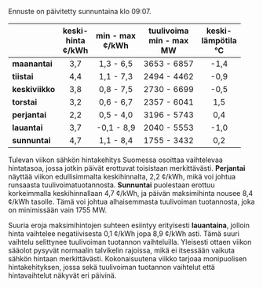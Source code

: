 Ennuste on päivitetty sunnuntaina klo 09:07.

|               | keski-<br>hinta<br>¢/kWh | min - max<br>¢/kWh | tuulivoima<br>min - max<br>MW | keski-<br>lämpötila<br>°C |
|:-------------|:----------------:|:----------------:|:-------------:|:-------------:|
| **maanantai**   |        3,7        |      1,3 - 6,5      |     3653 - 6857      |         -1,4         |
| **tiistai**     |        4,4        |      1,1 - 7,3      |     2494 - 4462      |         -0,9         |
| **keskiviikko** |        3,8        |      0,8 - 7,5      |     2730 - 6699      |         -0,5         |
| **torstai**     |        3,2        |      0,6 - 6,7      |     2357 - 6041      |          1,5         |
| **perjantai**   |        2,2        |      0,5 - 4,0      |     3196 - 5743      |          0,4         |
| **lauantai**    |        3,7        |     -0,1 - 8,9      |     2040 - 5553      |         -1,0         |
| **sunnuntai**   |        4,7        |      1,1 - 8,4      |     1755 - 3432      |          0,2         |

Tulevan viikon sähkön hintakehitys Suomessa osoittaa vaihtelevaa hintatasoa, jossa jotkin päivät erottuvat toisistaan merkittävästi. **Perjantai** näyttää viikon edullisimmalta keskihinnalta, 2,2 ¢/kWh, mikä voi johtua runsaasta tuulivoimatuotannosta. **Sunnuntai** puolestaan erottuu korkeimmalla keskihinnallaan 4,7 ¢/kWh, ja päivän maksimihinta nousee 8,4 ¢/kWh tasolle. Tämä voi johtua alhaisemmasta tuulivoiman tuotannosta, joka on minimissään vain 1755 MW.

Suuria eroja maksimihintojen suhteen esiintyy erityisesti **lauantaina**, jolloin hinta vaihtelee negatiivisesta 0,1 ¢/kWh jopa 8,9 ¢/kWh asti. Tämä suuri vaihtelu selittynee tuulivoiman tuotannon vaihteluilla. Yleisesti ottaen viikon sääolot pysyvät normaalin talvikelin rajoissa, mikä ei itsessään vaikuta sähkön hintaan merkittävästi. Kokonaisuutena viikko tarjoaa monipuolisen hintakehityksen, jossa sekä tuulivoiman tuotannon vaihtelut että hintavaihtelut näkyvät eri päivinä.